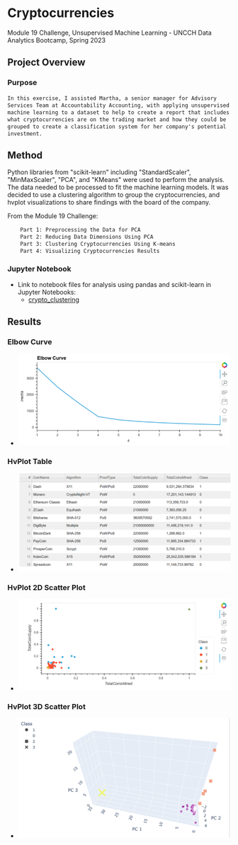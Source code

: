 # Cryptocurrencies
Module 19 Challenge, Unsupervised Machine Learning - UNCCH Data Analytics Bootcamp, Spring 2023

## Project Overview

### Purpose
    In this exercise, I assisted Martha, a senior manager for Advisory Services Team at Accountability Accounting, with applying unsupervised machine learning to a dataset to help to create a report that includes what cryptocurrencies are on the trading market and how they could be grouped to create a classification system for her company's potential investment. 

## Method
Python libraries from "scikit-learn" including "StandardScaler", "MinMaxScaler", "PCA", and "KMeans" were used to perform the analysis. The data needed to be processed to fit the machine learning models. It was decided to use a clustering algorithm to group the cryptocurrencies, and hvplot visualizations to share findings with the board of the company.

From the Module 19 Challenge:
```
    Part 1: Preprocessing the Data for PCA
    Part 2: Reducing Data Dimensions Using PCA
    Part 3: Clustering Cryptocurrencies Using K-means
    Part 4: Visualizing Cryptocurrencies Results
```

### Jupyter Notebook
- Link to notebook files for analysis using pandas and scikit-learn in Jupyter Notebooks:
    - [crypto_clustering](crypto_clustering.ipynb)

## Results

### Elbow Curve

- ![elbow_curve](/elbow_curve.png)

### HvPlot Table
- ![hvplot_table](/hvplot_table.png)

### HvPlot 2D Scatter Plot
- ![hvplot_scatter](/hvplot_scatter.png)

### HvPlot 3D Scatter Plot
- ![hvplot_scatter_3d](/hvplot_scatter_3d.png)


